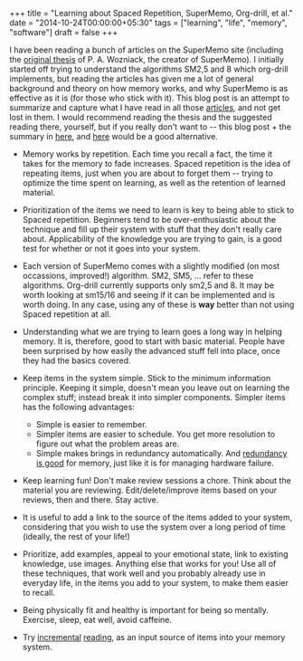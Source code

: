 +++
title = "Learning about Spaced Repetition, SuperMemo, Org-drill, et al."
date = "2014-10-24T00:00:00+05:30"
tags = ["learning", "life", "memory", "software"]
draft = false
+++

I have been reading a bunch of articles on the SuperMemo site (including the
[original thesis](http://www.supermemo.com/english/ol.htm) of P. A. Wozniack, the creator of SuperMemo).  I initially
started off trying to understand the algorithms SM2,5 and 8 which org-drill
implements, but reading the articles has given me a lot of general background
and theory on how memory works, and why SuperMemo is as effective as it is (for
those who stick with it).  This blog post is an attempt to summarize and
capture what I have read in all those [articles](http://www.supermemo.com/english/contents.htm), and not get lost in them.  I
would recommend reading the thesis and the suggested reading there, yourself,
but if you really don't want to -- this blog post + the summary in [here](http://www.supermemo.com/articles/20rules.htm#Prioritize), and
[here](http://www.supermemo.com/articles/decalog.htm#decalog) would be a good alternative.

-   Memory works by repetition.  Each time you recall a fact, the time it takes
    for the memory to fade increases.  Spaced repetition is the idea of repeating
    items, just when you are about to forget them -- trying to optimize the time
    spent on learning, as well as the retention of learned material.

-   Prioritization of the items we need to learn is key to being able to stick to
    Spaced repetition.  Beginners tend to be over-enthusiastic about the
    technique and fill up their system with stuff that they don't really care
    about.  Applicability of the knowledge you are trying to gain, is a good test
    for whether or not it goes into your system.

-   Each version of SuperMemo comes with a slightly modified (on most occassions,
    improved!) algorithm.  SM2, SM5, ... refer to these algorithms. Org-drill
    currently supports only sm2,5 and 8.  It may be worth looking at sm15/16 and
    seeing if it can be implemented and is worth doing.  In any case, using any
    of these is **way** better than not using Spaced repetition at all.

-   Understanding what we are trying to learn goes a long way in helping
    memory. It is, therefore, good to start with basic material. People have been
    surprised by how easily the advanced stuff fell into place, once they had the
    basics covered.

-   Keep items in the system simple.  Stick to the minimum information
    principle.  Keeping it simple, doesn't mean you leave out on learning the
    complex stuff; instead break it into simpler components.  Simpler items has
    the following advantages:
    -   Simple is easier to remember.
    -   Simpler items are easier to schedule.  You get more resolution to figure
        out what the problem areas are.
    -   Simple makes brings in redundancy automatically.  And [redundancy is good](http://en.wikipedia.org/wiki/Wikipedia:Redundancy_is_good)
        for memory, just like it is for managing hardware failure.

-   Keep learning fun!  Don't make review sessions a chore.  Think about the
    material you are reviewing. Edit/delete/improve items based on your reviews,
    then and there. Stay active.

-   It is useful to add a link to the source of the items added to your system,
    considering that you wish to use the system over a long period of time
    (ideally, the rest of your life!)

-   Prioritize, add examples, appeal to your emotional state, link to existing
    knowledge, use images. Anything else that works for you!  Use all of these
    techniques, that work well and you probably already use in everyday life, in
    the items you add to your system, to make them easier to recall.

-   Being physically fit and healthy is important for being so
    mentally. Exercise, sleep, eat well, avoid caffeine.

-   Try [incremental](http://www.supermemo.com/help/read.htm) [reading](http://www.supermemo.com/articles/devour.htm), as an input source of items into your memory system.
